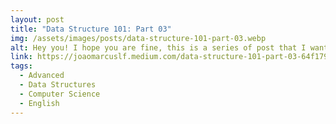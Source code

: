```yaml
---
layout: post
title: "Data Structure 101: Part 03"
img: /assets/images/posts/data-structure-101-part-03.webp
alt: Hey you! I hope you are fine, this is a series of post that I want to explore some concepts of Data Structure, and this is the part 3.
link: https://joaomarcuslf.medium.com/data-structure-101-part-03-64f179cfb683
tags:
  - Advanced
  - Data Structures
  - Computer Science
  - English
---
```


